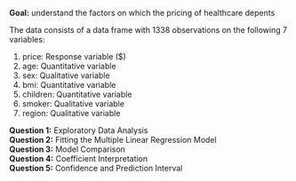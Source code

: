 **Goal:** understand the factors on which the pricing of healthcare depents

The data consists of a data frame with 1338 observations on the following 7 variables:

1. price: Response variable ($)
2. age: Quantitative variable
3. sex: Qualitative variable
4. bmi: Quantitative variable
5. children: Quantitative variable
6. smoker: Qualitative variable
7. region: Qualitative variable


**Question 1:** Exploratory Data Analysis <br />
**Question 2:** Fitting the Multiple Linear Regression Model <br />
**Question 3:** Model Comparison <br />
**Question 4:** Coefficient Interpretation <br />
**Question 5:** Confidence and Prediction Interval <br />
